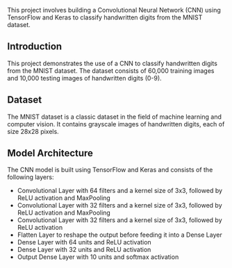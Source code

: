 This project involves building a Convolutional Neural Network (CNN) using TensorFlow and Keras to classify handwritten digits from the MNIST dataset.


## Introduction

This project demonstrates the use of a CNN to classify handwritten digits from the MNIST dataset. The dataset consists of 60,000 training images and 10,000 testing images of handwritten digits (0-9).

## Dataset

The MNIST dataset is a classic dataset in the field of machine learning and computer vision. It contains grayscale images of handwritten digits, each of size 28x28 pixels.

## Model Architecture

The CNN model is built using TensorFlow and Keras and consists of the following layers:

- Convolutional Layer with 64 filters and a kernel size of 3x3, followed by ReLU activation and MaxPooling
- Convolutional Layer with 32 filters and a kernel size of 3x3, followed by ReLU activation and MaxPooling
- Convolutional Layer with 32 filters and a kernel size of 3x3, followed by ReLU activation
- Flatten Layer to reshape the output before feeding it into a Dense Layer
- Dense Layer with 64 units and ReLU activation
- Dense Layer with 32 units and ReLU activation
- Output Dense Layer with 10 units and softmax activation

